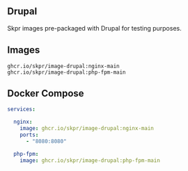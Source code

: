 Drupal
------

Skpr images pre-packaged with Drupal for testing purposes.

## Images

```
ghcr.io/skpr/image-drupal:nginx-main
ghcr.io/skpr/image-drupal:php-fpm-main
```

## Docker Compose

```yaml
services:

  nginx:
    image: ghcr.io/skpr/image-drupal:nginx-main
    ports:
      - "8080:8080"

  php-fpm:
    image: ghcr.io/skpr/image-drupal:php-fpm-main
```
